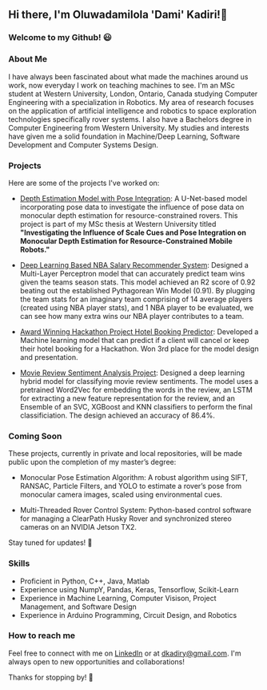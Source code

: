 ## Hi there, I'm Oluwadamilola 'Dami' Kadiri!👋 
### Welcome to my Github! :smiley:

### About Me
I have always been fascinated about what made the machines around us work, now everyday I work on teaching machines to see. I'm an MSc student at Western University, London, Ontario, Canada studying Computer Engineering with a specialization in Robotics. My area of research focuses on the application of artificial intelligence and robotics to space exploration technologies specifically rover systems. I also have a Bachelors degree in Computer Engineering from Western University. My studies and interests have given me a solid foundation in Machine/Deep Learning, Software Development and Computer Systems Design. 

### Projects
Here are some of the projects I've worked on:
* [Depth Estimation Model with Pose Integration](https://github.com/dkadiry/pose-aware-monocular-depth-estimator): A U-Net-based model incorporating pose data to investigate the influence of pose data on monocular depth estimation for resource-constrained rovers. This project is part of my MSc thesis at Western University titled **"Investigating the Influence of Scale Cues and Pose Integration on Monocular Depth Estimation for Resource-Constrained Mobile Robots."**

* [Deep Learning Based NBA Salary Recommender System](https://github.com/dkadiry/NBA_Player_Impact): Designed a Multi-Layer Perceptron model that can accurately predict team wins given the teams season stats. This model achieved an R2 score of 0.92 beating out the established Pythagorean Win Model (0.91). By plugging the team stats for an imaginary team comprising of 14 average players (created using NBA player stats), and 1 NBA player to be evaluated, we can see how many extra wins our NBA player contributes to a team. 

* [Award Winning Hackathon Project Hotel Booking Predictor](https://github.com/dkadiry/BresciaNortonClassifier): Developed a Machine learning model that can predict if a client will cancel or keep their hotel booking for a Hackathon. Won 3rd place for the model design and presentation.

* [Movie Review Sentiment Analysis Project](https://github.com/dkadiry/Sentiment_Analysis_Project): Designed a deep learning hybrid model for classifying movie review sentiments. The model uses a pretrained Word2Vec for embedding the words in the review, an LSTM for extracting a new feature representation for the review, and an Ensemble of an SVC, XGBoost and KNN classifiers to perform the final classificiation. The design achieved an accuracy of 86.4%.



### Coming Soon
These projects, currently in private and local repositories, will be made public upon the completion of my master’s degree:

* Monocular Pose Estimation Algorithm: A robust algorithm using SIFT, RANSAC, Particle Filters, and YOLO to estimate a rover’s pose from monocular camera images, scaled using environmental cues.


  
* Multi-Threaded Rover Control System: Python-based control software for managing a ClearPath Husky Rover and synchronized stereo cameras on an NVIDIA Jetson TX2.
  
Stay tuned for updates! 🚀


### Skills
* Proficient in Python, C++, Java, Matlab 
* Experience using NumpY, Pandas, Keras, Tensorflow, Scikit-Learn
* Experience in Machine Learning, Computer Visison, Project Management, and Software Design
* Experience in Arduino Programming, Circuit Design, and Robotics 

### How to reach me
Feel free to connect with me on [LinkedIn](https://www.linkedin.com/in/dami-kadiri/) or at dkadiry@gmail.com. I'm always open to new opportunities and collaborations!

Thanks for stopping by! :wave:


<!--
**dkadiry/dkadiry** is a ✨ _special_ ✨ repository because its `README.md` (this file) appears on your GitHub profile.

Here are some ideas to get you started:

- 🔭 I’m currently working on ...
- 🌱 I’m currently learning ...
- 👯 I’m looking to collaborate on ...
- 🤔 I’m looking for help with ...
- 💬 Ask me about ...
- 📫 How to reach me: ...
- 😄 Pronouns: ...
- ⚡ Fun fact: ...
-->
